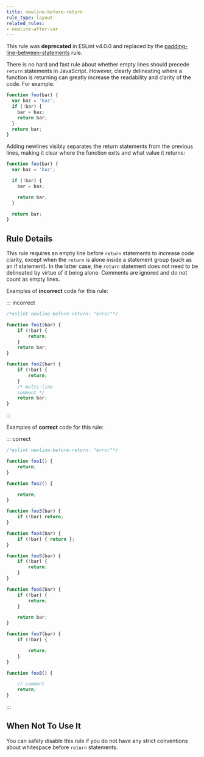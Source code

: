 ```yaml
---
title: newline-before-return
rule_type: layout
related_rules:
- newline-after-var
---
```


This rule was **deprecated** in ESLint v4.0.0 and replaced by the [padding-line-between-statements](padding-line-between-statements) rule.

There is no hard and fast rule about whether empty lines should precede `return` statements in JavaScript. However, clearly delineating where a function is returning can greatly increase the readability and clarity of the code. For example:

```js
function foo(bar) {
  var baz = 'baz';
  if (!bar) {
    bar = baz;
    return bar;
  }
  return bar;
}
```

Adding newlines visibly separates the return statements from the previous lines, making it clear where the function exits and what value it returns:

```js
function foo(bar) {
  var baz = 'baz';

  if (!bar) {
    bar = baz;

    return bar;
  }

  return bar;
}
```

## Rule Details

This rule requires an empty line before `return` statements to increase code clarity, except when the `return` is alone inside a statement group (such as an if statement). In the latter case, the `return` statement does not need to be delineated by virtue of it being alone. Comments are ignored and do not count as empty lines.

Examples of **incorrect** code for this rule:

::: incorrect

```js
/*eslint newline-before-return: "error"*/

function foo1(bar) {
    if (!bar) {
        return;
    }
    return bar;
}

function foo2(bar) {
    if (!bar) {
        return;
    }
    /* multi-line
    comment */
    return bar;
}
```

:::

Examples of **correct** code for this rule:

::: correct

```js
/*eslint newline-before-return: "error"*/

function foo1() {
    return;
}

function foo2() {

    return;
}

function foo3(bar) {
    if (!bar) return;
}

function foo4(bar) {
    if (!bar) { return };
}

function foo5(bar) {
    if (!bar) {
        return;
    }
}

function foo6(bar) {
    if (!bar) {
        return;
    }

    return bar;
}

function foo7(bar) {
    if (!bar) {

        return;
    }
}

function foo8() {

    // comment
    return;
}
```

:::

## When Not To Use It

You can safely disable this rule if you do not have any strict conventions about whitespace before `return` statements.
